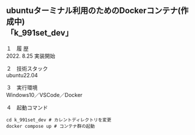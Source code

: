 ubuntuターミナル利用のためのDockerコンテナ(作成中)  
「k_991set_dev」  
---

１　履 歴  
2022. 8.25 実装開始  

２　技術スタック  
ubuntu22.04  

３　実行環境  
Windows10／VSCode／Docker  

４　起動コマンド
```
cd k_991set_dev # カレントディレクトリを変更
docker compose up # コンテナ群の起動
```
